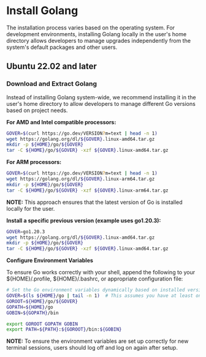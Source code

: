 # Install Golang

The installation process varies based on the operating system. For development environments, installing Golang locally in the user's home directory allows developers to manage upgrades independently from the system's default packages and other users.

## Ubuntu 22.02 and later

### Download and Extract Golang

Instead of installing Golang system-wide, we recommend installing it in the user's home directory to allow developers to manage different Go versions based on project needs.


**For AMD and Intel compatible processors:**

```bash
GOVER=$(curl https://go.dev/VERSION?m=text | head -n 1)
wget https://golang.org/dl/${GOVER}.linux-amd64.tar.gz
mkdir -p ${HOME}/go/${GOVER}
tar -C ${HOME}/go/${GOVER} -xzf ${GOVER}.linux-amd64.tar.gz
```

**For ARM processors:**

```bash
GOVER=$(curl https://go.dev/VERSION?m=text | head -n 1)
wget https://golang.org/dl/${GOVER}.linux-arm64.tar.gz
mkdir -p ${HOME}/go/${GOVER}
tar -C ${HOME}/go/${GOVER} -xzf ${GOVER}.linux-arm64.tar.gz
```

**NOTE:** This approach ensures that the latest version of Go is installed locally for the user.

**Install a specific previous version (example uses go1.20.3):**
```bash
GOVER=go1.20.3
wget https://golang.org/dl/${GOVER}.linux-amd64.tar.gz
mkdir -p ${HOME}/go/${GOVER}
tar -C ${HOME}/go/${GOVER} -xzf ${GOVER}.linux-amd64.tar.gz
```

**Configure Environment Variables**

To ensure Go works correctly with your shell, append the following to your ${HOME}/.profile, ${HOME}/.bashrc, or appropriate configuration file:

```bash
# Set the Go environment variables dynamically based on installed version
GOVER=$(ls ${HOME}/go | tail -n 1)  # This assumes you have at least one version installed
GOROOT=${HOME}/go/${GOVER}
GOPATH=${HOME}/go
GOBIN=${GOPATH}/bin

export GOROOT GOPATH GOBIN
export PATH=${PATH}:${GOROOT}/bin:${GOBIN}
```

**NOTE:** To ensure the environment variables are set up correctly for new terminal sessions, users should log off and log on again after setup.


